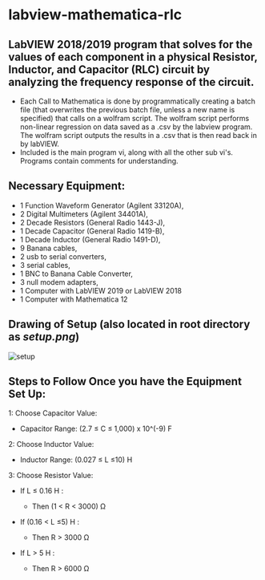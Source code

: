 # labview-mathematica-rlc
## LabVIEW 2018/2019 program that solves for the values of each component in a physical Resistor, Inductor, and Capacitor (RLC) circuit by analyzing the frequency response of the circuit.
* Each Call to Mathematica is done by programmatically creating a batch file (that overwrites the previous batch file, unless a new name is specified) that calls on a wolfram script. The wolfram script performs non-linear regression on data saved as a .csv by the labview program. The wolfram script outputs the results in a .csv that is then read back in by labVIEW.
* Included is the main program vi, along with all the other sub vi's. Programs contain comments for understanding. 

## Necessary Equipment: 
* 1 Function Waveform Generator (Agilent 33120A), 
* 2 Digital Multimeters (Agilent 34401A),
* 2 Decade Resistors (General Radio 1443-J),
* 1 Decade Capacitor (General Radio 1419-B),
* 1 Decade Inductor (General Radio 1491-D), 
* 9 Banana cables,
* 2 usb to serial converters,
* 3 serial cables,
* 1 BNC to Banana Cable Converter,
* 3 null modem adapters,
* 1 Computer with LabVIEW 2019 or LabVIEW 2018
* 1 Computer with Mathematica 12

## Drawing of Setup (also located in root directory as *setup.png*)
![setup](https://github.com/eddie-murphy/labview-mathematica-rlc-circuit-solver/blob/master/setup.png)

## Steps to Follow Once you have the Equipment Set Up:

1: Choose Capacitor Value:

  * Capacitor Range: (2.7 ≤ C ≤ 1,000) x 10^(-9)  F

2: Choose Inductor Value: 

  * Inductor Range: (0.027 ≤ L ≤10)  H

3: Choose Resistor Value:

  * If L ≤ 0.16 H : 

    * Then (1 < R < 3000)  Ω

  * If (0.16 < L ≤5) H : 

    * Then R > 3000 Ω

  * If L > 5 H : 

    * Then R > 6000 Ω
